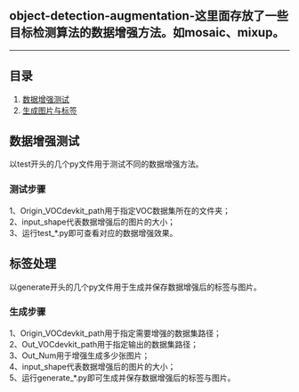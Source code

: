 ## object-detection-augmentation-这里面存放了一些目标检测算法的数据增强方法。如mosaic、mixup。
---

## 目录
1. [数据增强测试](#数据增强测试)
2. [生成图片与标签](#生成图片与标签)

## 数据增强测试
以test开头的几个py文件用于测试不同的数据增强方法。
### 测试步骤
1、Origin_VOCdevkit_path用于指定VOC数据集所在的文件夹；       
2、input_shape代表数据增强后的图片的大小；     
3、运行test_*.py即可查看对应的数据增强效果。     

## 标签处理
以generate开头的几个py文件用于生成并保存数据增强后的标签与图片。
### 生成步骤
1、Origin_VOCdevkit_path用于指定需要增强的数据集路径；     
2、Out_VOCdevkit_path用于指定输出的数据集路径；     
3、Out_Num用于增强生成多少张图片；    
4、input_shape代表数据增强后的图片的大小；       
5、运行generate_*.py即可生成并保存数据增强后的标签与图片。